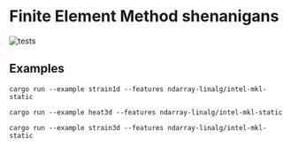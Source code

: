 # Finite Element Method shenanigans
![tests](https://github.com/v0lat1le/fem-rs/actions/workflows/tests.yaml/badge.svg)
## Examples
`cargo run --example strain1d --features ndarray-linalg/intel-mkl-static`

`cargo run --example heat3d --features ndarray-linalg/intel-mkl-static`

`cargo run --example strain3d --features ndarray-linalg/intel-mkl-static`
